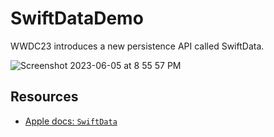 # SwiftDataDemo

WWDC23 introduces a new persistence API called SwiftData. 

![Screenshot 2023-06-05 at 8 55 57 PM](https://github.com/alexpaul/SwiftDataDemo/assets/1819208/1e39447c-d55b-46f1-8c8c-7ffd07271d3f)

## Resources

* [Apple docs: `SwiftData`](https://developer.apple.com/documentation/swiftdata)
